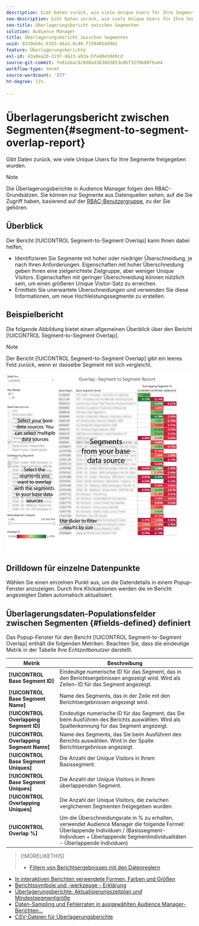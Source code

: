 ```yaml
---
description: Gibt Daten zurück, wie viele Unique Users für Ihre Segmente freigegeben wurden.
seo-description: Gibt Daten zurück, wie viele Unique Users für Ihre Segmente freigegeben wurden.
seo-title: Überlagerungsbericht zwischen Segmenten
solution: Audience Manager
title: Überlagerungsbericht zwischen Segmenten
uuid: 0339eb6c-6355-44a3-9c46-f159485449d1
feature: Überlagerungsberichte
exl-id: 43a8ea20-3197-4623-a03a-bfe40e5049cd
source-git-commit: fe01ebac8c0d0ad3630d3853e0bf32f0b00f6a44
workflow-type: tm+mt
source-wordcount: '377'
ht-degree: 11%

---
```


# Überlagerungsbericht zwischen Segmenten{#segment-to-segment-overlap-report}

Gibt Daten zurück, wie viele Unique Users für Ihre Segmente freigegeben wurden.

>[!NOTE]
>
>Die Überlagerungsberichte in Audience Manager folgen den RBAC-Grundsätzen. Sie können nur Segmente aus Datenquellen sehen, auf die Sie Zugriff haben, basierend auf der [RBAC-Benutzergruppe](/help/using/features/administration/administration-overview.md), zu der Sie gehören.

<!-- 

c_segment_segment_overlap.xml

 -->

## Überblick

Der Bericht [!UICONTROL Segment-to-Segment Overlap] kann Ihnen dabei helfen,

* Identifizieren Sie Segmente mit hoher oder niedriger Überschneidung, je nach Ihren Anforderungen. Eigenschaften mit hoher Überschneidung geben Ihnen eine zielgerichtete Zielgruppe, aber weniger Unique Visitors. Eigenschaften mit geringer Überschneidung können nützlich sein, um einen größeren Unique Visitor-Satz zu erreichen.
* Ermitteln Sie unerwartete Überschneidungen und verwenden Sie diese Informationen, um neue Hochleistungssegmente zu erstellen.

## Beispielbericht

Die folgende Abbildung bietet einen allgemeinen Überblick über den Bericht [!UICONTROL Segment-to-Segment Overlap].

>[!NOTE]
>
>Der Bericht [!UICONTROL Segment-to-Segment Overlap] gibt ein leeres Feld zurück, wenn er dasselbe Segment mit sich vergleicht.

![](assets/segment-to-segment-overlap.png)

## Drilldown für einzelne Datenpunkte

Wählen Sie einen einzelnen Punkt aus, um die Datendetails in einem Popup-Fenster anzuzeigen. Durch Ihre Klickaktionen werden die im Bericht angezeigten Daten automatisch aktualisiert.

## Überlagerungsdaten-Populationsfelder zwischen Segmenten {#fields-defined} definiert

<!-- 

r_s2s_data_pop.xml

 -->

Das Popup-Fenster für den Bericht [!UICONTROL Segment-to-Segment Overlap] enthält die folgenden Metriken. Beachten Sie, dass die eindeutige Metrik in der Tabelle Ihre *Echtzeitbenutzer* darstellt.

| Metrik | Beschreibung |
|---|---|
| **[!UICONTROL Base Segment ID]** | Eindeutige numerische ID für das Segment, das in den Berichtsergebnissen angezeigt wird. Wird als Zeilen-ID für das Segment angezeigt. |
| **[!UICONTROL Base Segment Name]** | Name des Segments, das in der Zeile mit den Berichtsergebnissen angezeigt wird. |
| **[!UICONTROL Overlapping Segment ID]** | Eindeutige numerische ID für das Segment, das Sie beim Ausführen des Berichts auswählen. Wird als Spaltenkennung für das Segment angezeigt. |
| **[!UICONTROL Overlapping Segment Name]** | Name des Segments, das Sie beim Ausführen des Berichts auswählen. Wird in der Spalte Berichtsergebnisse angezeigt. |
| **[!UICONTROL Base Segment Uniques]** | Die Anzahl der Unique Visitors in Ihrem Basissegment. |
| **[!UICONTROL Base Segment Uniques]** | Die Anzahl der Unique Visitors in Ihrem überlappenden Segment. |
| **[!UICONTROL Overlapping Uniques]** | Die Anzahl der Unique Visitors, die zwischen verglichenen Segmenten freigegeben wurden. |
| **[!UICONTROL Overlap %]** | Um die Überschneidungsrate in % zu erhalten, verwendet Audience Manager die folgende Formel: Überlappende Individuen / (Basissegment-Individuen + Überlappende Segmentindividualitäten - Überlappende Individuen) |



>[!MORELIKETHIS]
>
>* [Filtern von Berichtsergebnissen mit den Datenreglern](../../reporting/dynamic-reports/data-sliders.md)
* [In interaktiven Berichten verwendete Formen, Farben und Größen](../../reporting/dynamic-reports/interactive-report-technology.md#shapes-colors-sizes)
* [Berichtssymbole und -werkzeuge - Erklärung](../../reporting/dynamic-reports/interactive-report-technology.md#icons-tools-explained)
* [Überlagerungsberichte: Aktualisierungszeitplan und Mindestsegmentgröße](../../reporting/dynamic-reports/overlap-minimum-segment-size.md)
* [Daten-Sampling und Fehlerraten in ausgewählten Audience Manager-Berichten...](../../reporting/report-sampling.md)
* [CSV-Dateien für Überlagerungsberichte](../../reporting/dynamic-reports/overlap-csv-files.md)

